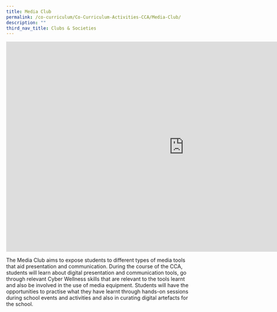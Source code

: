 ```yaml
---
title: Media Club
permalink: /co-curriculum/Co-Curriculum-Activities-CCA/Media-Club/
description: ""
third_nav_title: Clubs & Societies​
---
```

<iframe allowfullscreen="true" height="569" width="960" frameborder="0" src="https://docs.google.com/presentation/d/e/2PACX-1vTi43_70FzL4LkkqgcVHNy7TnajvDnOzJQWEqDo353RqiEN9w2F4PYwPwZtkyAPMc6I4Jg3L165hUN1/embed?start=false&amp;loop=false&amp;delayms=3000"></iframe>

The Media Club aims to expose students to different types of media tools that aid presentation and communication. During the course of the CCA, students will learn about digital presentation and communication tools, go through relevant Cyber Wellness skills that are relevant to the tools learnt and also be involved in the use of media equipment. Students will have the opportunities to practise what they have learnt through hands-on sessions during school events and activities and also in curating digital artefacts for the school.